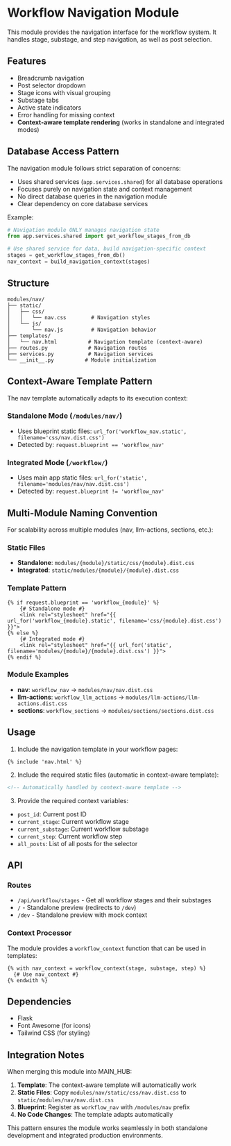 # Workflow Navigation Module

This module provides the navigation interface for the workflow system. It handles stage, substage, and step navigation, as well as post selection.

## Features

- Breadcrumb navigation
- Post selector dropdown
- Stage icons with visual grouping
- Substage tabs
- Active state indicators
- Error handling for missing context
- **Context-aware template rendering** (works in standalone and integrated modes)

## Database Access Pattern

The navigation module follows strict separation of concerns:
- Uses shared services (`app.services.shared`) for all database operations
- Focuses purely on navigation state and context management
- No direct database queries in the navigation module
- Clear dependency on core database services

Example:
```python
# Navigation module ONLY manages navigation state
from app.services.shared import get_workflow_stages_from_db

# Use shared service for data, build navigation-specific context
stages = get_workflow_stages_from_db()
nav_context = build_navigation_context(stages)
```

## Structure

```
modules/nav/
├── static/
│   ├── css/
│   │   └── nav.css        # Navigation styles
│   └── js/
│       └── nav.js         # Navigation behavior
├── templates/
│   └── nav.html          # Navigation template (context-aware)
├── routes.py             # Navigation routes
├── services.py           # Navigation services
└── __init__.py          # Module initialization
```

## Context-Aware Template Pattern

The nav template automatically adapts to its execution context:

### Standalone Mode (`/modules/nav/`)
- Uses blueprint static files: `url_for('workflow_nav.static', filename='css/nav.dist.css')`
- Detected by: `request.blueprint == 'workflow_nav'`

### Integrated Mode (`/workflow/`)
- Uses main app static files: `url_for('static', filename='modules/nav/nav.dist.css')`
- Detected by: `request.blueprint != 'workflow_nav'`

## Multi-Module Naming Convention

For scalability across multiple modules (nav, llm-actions, sections, etc.):

### Static Files
- **Standalone**: `modules/{module}/static/css/{module}.dist.css`
- **Integrated**: `static/modules/{module}/{module}.dist.css`

### Template Pattern
```jinja
{% if request.blueprint == 'workflow_{module}' %}
    {# Standalone mode #}
    <link rel="stylesheet" href="{{ url_for('workflow_{module}.static', filename='css/{module}.dist.css') }}">
{% else %}
    {# Integrated mode #}
    <link rel="stylesheet" href="{{ url_for('static', filename='modules/{module}/{module}.dist.css') }}">
{% endif %}
```

### Module Examples
- **nav**: `workflow_nav` → `modules/nav/nav.dist.css`
- **llm-actions**: `workflow_llm_actions` → `modules/llm-actions/llm-actions.dist.css`
- **sections**: `workflow_sections` → `modules/sections/sections.dist.css`

## Usage

1. Include the navigation template in your workflow pages:
```jinja
{% include 'nav.html' %}
```

2. Include the required static files (automatic in context-aware template):
```html
<!-- Automatically handled by context-aware template -->
```

3. Provide the required context variables:
- `post_id`: Current post ID
- `current_stage`: Current workflow stage
- `current_substage`: Current workflow substage
- `current_step`: Current workflow step
- `all_posts`: List of all posts for the selector

## API

### Routes

- `/api/workflow/stages` - Get all workflow stages and their substages
- `/` - Standalone preview (redirects to `/dev`)
- `/dev` - Standalone preview with mock context

### Context Processor

The module provides a `workflow_context` function that can be used in templates:

```jinja
{% with nav_context = workflow_context(stage, substage, step) %}
  {# Use nav_context #}
{% endwith %}
```

## Dependencies

- Flask
- Font Awesome (for icons)
- Tailwind CSS (for styling)

## Integration Notes

When merging this module into MAIN_HUB:

1. **Template**: The context-aware template will automatically work
2. **Static Files**: Copy `modules/nav/static/css/nav.dist.css` to `static/modules/nav/nav.dist.css`
3. **Blueprint**: Register as `workflow_nav` with `/modules/nav` prefix
4. **No Code Changes**: The template adapts automatically

This pattern ensures the module works seamlessly in both standalone development and integrated production environments. 